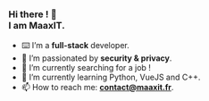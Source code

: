 ### Hi there ! 👋 <br>I am **MaaxIT**.

- ⌨️ I’m a **full-stack** developer.
- 🔐 I’m passionated by **security & privacy**.
- 🔭 I’m currently searching for a job !
- 🌱 I’m currently learning Python, VueJS and C++.
- 📫 How to reach me: **contact@maaxit.fr**.
